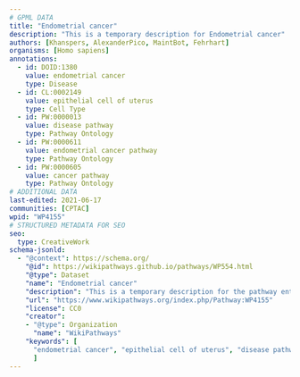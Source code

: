 ```yaml
---
# GPML DATA
title: "Endometrial cancer"
description: "This is a temporary description for Endometrial cancer"
authors: [Khanspers, AlexanderPico, MaintBot, Fehrhart]
organisms: [Homo sapiens]
annotations:
  - id: DOID:1380
    value: endometrial cancer
    type: Disease
  - id: CL:0002149
    value: epithelial cell of uterus
    type: Cell Type
  - id: PW:0000013
    value: disease pathway
    type: Pathway Ontology
  - id: PW:0000611
    value: endometrial cancer pathway
    type: Pathway Ontology
  - id: PW:0000605
    value: cancer pathway
    type: Pathway Ontology
# ADDITIONAL DATA
last-edited: 2021-06-17
communities: [CPTAC]
wpid: "WP4155"
# STRUCTURED METADATA FOR SEO
seo:
  type: CreativeWork
schema-jsonld:
  - "@context": https://schema.org/
    "@id": https://wikipathways.github.io/pathways/WP554.html
    "@type": Dataset
    "name": "Endometrial cancer"
    "description": "This is a temporary description for the pathway entitled: Endometrial cancer"
    "url": "https://www.wikipathways.org/index.php/Pathway:WP4155"
    "license": CC0
    "creator":
    - "@type": Organization
      "name": "WikiPathways"
    "keywords": [
      "endometrial cancer", "epithelial cell of uterus", "disease pathway", "endometrial cancer pathway", "cancer pathway",
      ]
---
```


